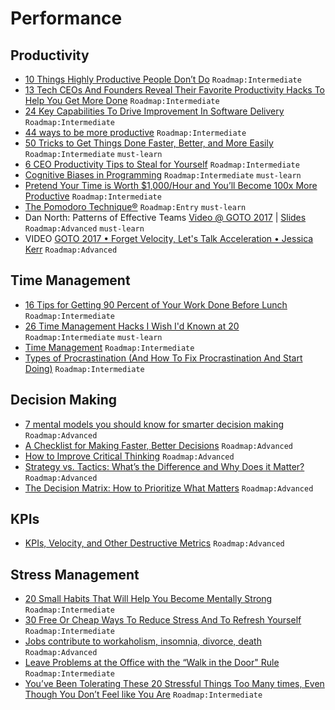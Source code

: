 # Performance

## Productivity

- [10 Things Highly Productive People Don’t Do](https://www.lifehack.org/articles/productivity/10-things-highly-productive-people-dont-2.html) `Roadmap:Intermediate`
- [13 Tech CEOs And Founders Reveal Their Favorite Productivity Hacks To Help You Get More Done](https://www.businessinsider.com/tech-ceos-favorite-productivity-hacks-2013-8) `Roadmap:Intermediate`
- [24 Key Capabilities To Drive Improvement In Software Delivery](https://itrevolution.com/24-key-capabilities-to-drive-improvement-in-software-delivery/) `Roadmap:Intermediate`
- [44 ways to be more productive](https://www.stl-training.co.uk/sharing/16-44-ways-be-more-productive.html) `Roadmap:Intermediate`
- [50 Tricks to Get Things Done Faster, Better, and More Easily](https://www.lifehack.org/articles/productivity/50-tricks-to-get-things-done-faster-better-and-more-easily.html) `Roadmap:Intermediate` `must-learn`
- [6 CEO Productivity Tips to Steal for Yourself](https://mashable.com/2014/04/21/productivity-tips-ceo/) `Roadmap:Intermediate`
- [Cognitive Biases in Programming](https://medium.com/hackernoon/cognitive-biases-in-programming-5e937707c27b) `Roadmap:Intermediate` `must-learn`
- [Pretend Your Time is Worth $1,000/Hour and You’ll Become 100x More Productive](https://medium.com/swlh/pretend-your-time-is-worth-1-000-hour-and-youll-become-100x-more-productive-f04628bb3e6d) `Roadmap:Intermediate`
- [The Pomodoro Technique®](https://francescocirillo.com/pages/pomodoro-technique) `Roadmap:Entry` `must-learn`
- Dan North: Patterns of Effective Teams [Video @ GOTO 2017](https://www.youtube.com/watch?v=lvs7VEsQzKY) | [Slides](https://files.gotocon.com/uploads/slides/conference_3/62/original/Patterns_of_Effective_Teams%20PDF.pdf) `Roadmap:Advanced` `must-learn`
- VIDEO [GOTO 2017 • Forget Velocity, Let's Talk Acceleration • Jessica Kerr](https://www.youtube.com/watch?v=Lbcyyu8XB_Y) `Roadmap:Advanced`

## Time Management

- [16 Tips for Getting 90 Percent of Your Work Done Before Lunch](https://www.inc.com/neil-patel/16-tips-for-getting-90-of-your-work-done-in-the-morning.html) `Roadmap:Intermediate`
- [26 Time Management Hacks I Wish I'd Known at 20](https://www.slideshare.net/egarbugli/26-time-management-hacks-i-wish-id-known-at-20) `Roadmap:Intermediate` `must-learn`
- [Time Management](https://www.mindtools.com/pages/main/newMN_HTE.htm) `Roadmap:Intermediate`
- [Types of Procrastination (And How To Fix Procrastination And Start Doing)](https://www.lifehack.org/articles/productivity/types-procrastination-and-how-you-can-fix-them.html) `Roadmap:Intermediate`

## Decision Making

- [7 mental models you should know for smarter decision making](https://thenextweb.com/lifehacks/2016/08/01/989517/) `Roadmap:Advanced`
- [A Checklist for Making Faster, Better Decisions](https://hbr.org/2016/03/a-checklist-for-making-faster-better-decisions) `Roadmap:Advanced`
- [How to Improve Critical Thinking](https://www.scotthyoung.com/blog/2019/03/07/improve-critical-thinking/) `Roadmap:Advanced`
- [Strategy vs. Tactics: What’s the Difference and Why Does it Matter?](https://fs.blog/2018/08/strategy-vs-tactics/) `Roadmap:Advanced`
- [The Decision Matrix: How to Prioritize What Matters](https://fs.blog/2018/09/decision-matrix/) `Roadmap:Advanced`

## KPIs

- [KPIs, Velocity, and Other Destructive Metrics](https://holub.com/kpis-velocity-and-other-destructive-metrics/) `Roadmap:Advanced`

## Stress Management

- [20 Small Habits That Will Help You Become Mentally Strong](https://www.lifehack.org/354489/20-small-habits-build-become-mentally-stronger-this-year) `Roadmap:Intermediate`
- [30 Free Or Cheap Ways To Reduce Stress And To Refresh Yourself](https://www.lifehack.org/articles/money/30-free-cheap-ways-reduce-stress-and-refresh-yourself.html) `Roadmap:Intermediate`
- [Jobs contribute to workaholism, insomnia, divorce, death](https://www.businessinsider.com/disturbing-facts-about-your-job-2011-2) `Roadmap:Advanced`
- [Leave Problems at the Office with the “Walk in the Door" Rule](https://lifehacker.com/leave-problems-at-the-office-with-the-walk-in-the-door-1599280269) `Roadmap:Intermediate`
- [You’ve Been Tolerating These 20 Stressful Things Too Many times, Even Though You Don’t Feel like You Are](https://www.lifehack.org/articles/communication/youve-been-tolerating-these-20-stressful-things-too-many-times-even-though-you-dont-feel-like-you-are.html) `Roadmap:Intermediate`
